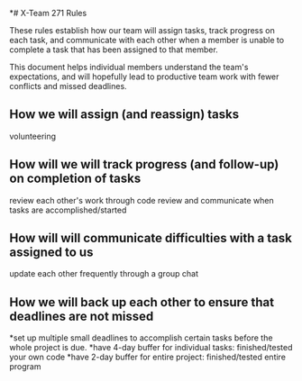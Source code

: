 *# X-Team 271 Rules

These rules establish how our team will assign tasks,
track progress on each task, and communicate with each other 
when a member is unable to complete a task that has been assigned to that member.

This document helps individual members understand the team's expectations,
and will hopefully lead to productive team work with fewer conflicts
and missed deadlines.

## How we will assign (and reassign) tasks

volunteering

## How will we will track progress (and follow-up) on completion of tasks

review each other's work through code review and communicate when tasks are accomplished/started

## How will will communicate difficulties with a task assigned to us
update each other frequently through a group chat 

## How we will back up each other to ensure that deadlines are not missed
*set up multiple small deadlines to accomplish certain tasks before the whole project is due. 
*have 4-day buffer for individual tasks: finished/tested your own code
*have 2-day buffer for entire project: finished/tested entire program





